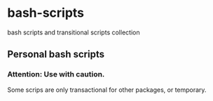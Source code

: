 # bash-scripts
bash scripts and transitional scripts collection

## Personal bash scripts

### Attention: Use with caution.

Some scrips are only transactional for other packages, or temporary.


